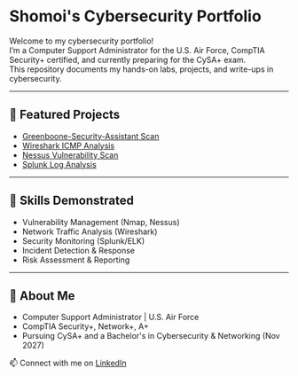 # Shomoi's Cybersecurity Portfolio

Welcome to my cybersecurity portfolio!  
I’m a Computer Support Administrator for the U.S. Air Force, CompTIA Security+ certified, and currently preparing for the CySA+ exam.  
This repository documents my hands-on labs, projects, and write-ups in cybersecurity.  

---

## 🔹 Featured Projects
- [Greenboone-Security-Assistant Scan](./Greenboone-Security-Assistant-Scan)
- [Wireshark ICMP Analysis](./Wireshark-ICMP-Analysis)
- [Nessus Vulnerability Scan](./Nessus-Vulnerability-Scan)
- [Splunk Log Analysis](./Splunk-Log-Analysis)

---

## 🔹 Skills Demonstrated
- Vulnerability Management (Nmap, Nessus)
- Network Traffic Analysis (Wireshark)
- Security Monitoring (Splunk/ELK)
- Incident Detection & Response
- Risk Assessment & Reporting

---

## 🔹 About Me
- Computer Support Administrator | U.S. Air Force  
- CompTIA Security+, Network+, A+  
- Pursuing CySA+ and a Bachelor's in Cybersecurity & Networking (Nov 2027)  

📫 Connect with me on [LinkedIn](www.linkedin.com/in/shomoi-francis-052b0b131)
